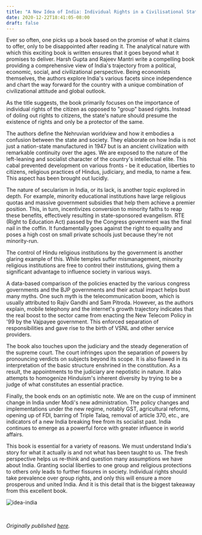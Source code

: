 ```yaml
---
title: "A New Idea of India: Individual Rights in a Civilisational State by Harsh Gupta 'Madhusudan', Rajeev Mantri - Review by Abhishek Desikan"
date: 2020-12-22T18:41:05-08:00
draft: false
---
```


Ever so often, one picks up a book based on the promise of what it claims to offer, only to be disappointed after reading it. The analytical nature with which this exciting book is written ensures that it goes beyond what it promises to deliver. Harsh Gupta and Rajeev Mantri write a compelling book providing a comprehensive view of India's trajectory from a political, economic, social, and civilizational perspective. Being economists themselves, the authors explore India's various facets since independence and chart the way forward for the country with a unique combination of civilizational attitude and global outlook.

As the title suggests, the book primarily focuses on the importance of individual rights of the citizen as opposed to "group" based rights. Instead of doling out rights to citizens, the state's nature should presume the existence of rights and only be a protector of the same.

The authors define the Nehruvian worldview and how it embodies a confusion between the state and society. They elaborate on how India is not just a nation-state manufactured in 1947 but is an ancient civilization with remarkable continuity over the ages. We are exposed to the nature of the left-leaning and socialist character of the country's intellectual elite. This cabal prevented development on various fronts - be it education, liberties to citizens, religious practices of Hindus, judiciary, and media, to name a few. This aspect has been brought out lucidly.

The nature of secularism in India, or its lack, is another topic explored in depth. For example, minority educational institutions have large religious quotas and massive government subsidies that help them achieve a premier position. This, in turn, incentivizes conversion to minority faiths to reap these benefits, effectively resulting in state-sponsored evangelism. RTE (Right to Education Act) passed by the Congress government was the final nail in the coffin. It fundamentally goes against the right to equality and poses a high cost on small private schools just because they're not minority-run.

The control of Hindu religious institutions by the government is another glaring example of this. While temples suffer mismanagement, minority religious institutions are free to control their institutions, giving them a significant advantage to influence society in various ways.

A data-based comparison of the policies enacted by the various congress governments and the BJP governments and their actual impact helps bust many myths. One such myth is the telecommunication boom, which is usually attributed to Rajiv Gandhi and Sam Pitroda. However, as the authors explain, mobile telephony and the internet's growth trajectory indicates that the real boost to the sector came from enacting the New Telecom Policy in '99 by the Vajpayee government. This enforced separation of responsibilities and gave rise to the birth of VSNL and other service providers.

The book also touches upon the judiciary and the steady degeneration of the supreme court. The court infringes upon the separation of powers by pronouncing verdicts on subjects beyond its scope. It is also flawed in its interpretation of the basic structure enshrined in the constitution. As a result, the appointments to the judiciary are nepotistic in nature. It also attempts to homogenize Hinduism's inherent diversity by trying to be a judge of what constitutes an essential practice.

Finally, the book ends on an optimistic note. We are on the cusp of imminent change in India under Modi's new administration. The policy changes and implementations under the new regime, notably GST, agricultural reforms, opening up of FDI, barring of Triple Talaq, removal of article 370, etc., are indicators of a new India breaking free from its socialist past. India continues to emerge as a powerful force with greater influence in world affairs.

This book is essential for a variety of reasons. We must understand India's story for what it actually is and not what has been taught to us. The fresh perspective helps us re-think and question many assumptions we have about India. Granting social liberties to one group and religious protections to others only leads to further fissures in society. Individual rights should take prevalence over group rights, and only this will ensure a more prosperous and united India. And it is this detail that is the biggest takeaway from this excellent book.

![idea-india](/idea-india.jpg)

&nbsp;&nbsp;

*Originally published [here](https://www.goodreads.com/review/show/3668371365).*
